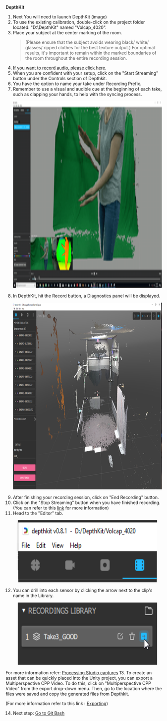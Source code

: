  **DepthKit**
1. Next You will need to launch DepthKit (image)
2. To use the existing calibration, double-click on the project folder located: "D:\DepthKit" named "Volcap_4020".
3. Place your subject at the center marking of the room. 
	>(Please ensure that the subject avoids wearing black/ white/ glasses/ ripped clothes for the best texture output.)
	> For optimal results, it's important to remain within the marked boundaries of the room throughout the entire recording session.
4. [If you want to record audio, please click here.](reaper.md)
5. When you are confident with your setup, click on the "Start Streaming" button under the Controls section of Depthkit.
6. You have the option to name your take under Recording Prefix.
7. Remember to use a visual and audible cue at the beginning of each take, such as clapping your hands, to help with the syncing process.
      <p align="center">
     <img src="images/DK/clap.png" width="750" height="600" alt="Open Device">
   </p>
8. In DepthKit, hit the Record button, a Diagnostics panel will be displayed.
       <p align="center">
     <img src="images/DK/main.PNG" width="1000" height="600" alt="Open Device">
   </p>
9. After finishing your recording session, click on "End Recording" button.
10. Click on the "Stop Streaming" button when you have finished recording. (You can refer to this [link](https://docs.depthkit.tv/docs/studio-recording) for more information)
11. Head to the "Editor" tab.
      <p align="center">
     <img src="images/DK/library.PNG" width="450" height="200" alt="Open Device">
   </p>

12. You can drill into each sensor by clicking the arrow next to the clip's name in the Library.
      <p align="center">
     <img src="images/DK/sensor.png" width="450" height="200" alt="Open Device">
   </p>

For more information refer: [Processing Studio captures](https://docs.depthkit.tv/docs/processing-studio-captures)
13. To create an asset that can be quickly placed into  the  Unity project, you can export a Multiperspective CPP Video. To do this, click on "Multiperspective CPP Video" from the export drop-down menu. Then, go to the location where the files were saved and copy the generated files from Depthkit. 

(For more information refer to this link : [Exporting](https://docs.depthkit.tv/docs/exporting))

14. Next step: [Go to Git Bash](Gitbash.md)
